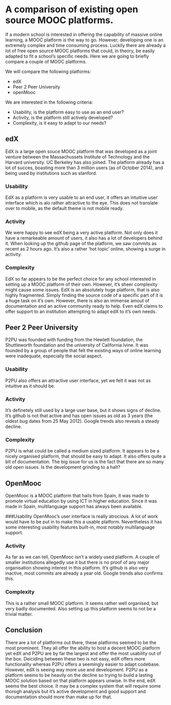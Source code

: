 # A comparison of existing open source MOOC platforms.

If a modern school is interested in offering the capability of massive online learning, a MOOC platform is the way to go. However, developing one is an extremely complex and time consuming process. Luckily there are already a lot of free open source MOOC platforms that could, in theory, be easily adapted to fit a school’s specific needs. Here we are going to briefly compare a couple of MOOC platforms.

We will compare the following platforms:
* edX
* Peer 2 Peer University
* openMooc

We are interested in the following criteria:
* Usability, is the platform easy to use as an end user?
* Activity, is the platform still actively developed?
* Complexity, is it easy to adapt to our needs?

## edX
EdX is a large open souce MOOC platform that was developed as a joint venture between the Massachussets Institute of Technology and the Harvard university. UC Berkeley has also joined.
The platform already has a lot of succes, boasting more than 3 million users (as of October 2014), and being used by institutions such as stanford.

### Usability
EdX as a platform is very usable to an end user, it offers an intuitive user interface which is alo rather attractive to the eye. This does not translate over to mobile, as the default theme is not mobile ready.

### Activity
We were happy to see edX being a very active platform. Not only does it have a remarkeable amount of users, it also has a lot of developers behind it. When looking up the github page of the platform, we saw commits as recent as 2 hours ago.
It’s also a rather ‘hot topic’ online, showing a surge in activity.


### Complexity
EdX so far appears to be the perfect choice for any school interested in setting up a MOOC platform of their own. However, it’s sheer complexity might cause some issues.
EdX is an absolutely huge platform, that is also highly fragmented. Simply finding the source code of a specific part of it is a huge task on it’s own.
However, there is also an immense amout of documentation and an active community ready to help. Even edX claims to offer support to an institution attempting to adapt edX to it’s own needs.

## Peer 2 Peer University
P2PU was founded with funding from the Hewlett foundation, the Shuttleworth foundation and the university of California Ivine. It was founded by a group of people that felt the existing ways of online learning were inadequate, especially the social aspect.

### Usability
P2PU also offers an attractive user interface, yet we felt it was not as intuitive as it should be.
### Activity
It’s definetely still used by a large user base, but it shows signs of decline. It’s github is not that active and has open issues as old as 3 years (the oldest bug dates from 25 May 2012). Google trends also reveals a steady decline.

### Complexity
P2PU is what could be called a medium sized platform. It appears to be a nicely organised platform, that should be easy to adapt. It also offers quite a bit of documentation. The big issue for us is the fact that there are so many old open issues. Is the development grinding to a halt?

## OpenMooc
OpenMooc is a MOOC platform that hails from Spain, it was made to promote virtual education by using ICT in higher education. Since it was made in Spain, multilanguage support has always been available.

###Usability
OpenMooc’s user interface is really atrocious. A lot of work would have to be put in to make this a usable platform. Nevertheless it has some interesting usability features built-in, most notably multilanguage support.

### Activity
As far as we can tell, OpenMooc isn’t a widely used platform. A couple of smaller institutions allegedly use it but there is no proof of any major organisation showing interest in this platform. It’s github is also very inactive, most commits are already a year old. Google trends also confirms this.

### Complexity
This is a rather small MOOC platform. It seems rather well organised, but very badly documented. Also setting up this platform seems to not be a trivial matter.

## Conclusion
There are a lot of platforms out there, these platforms seemed to be the most prominent. 
They all offer the ability to host a decent MOOC platform yet edX and P2PU are by far the largest and offer the most usability out of the box. Deiciding between these two is not easy, edX offers more functionality whereas P2PU offers a seemingly easier to adapt codebase. However, edX is seeing way more use and development. P2PU as a platform seems to be heavily on the decline so trying to build a lasting MOOC solution based on that platform appears unwise.
In the end, edX seems the best choice. It may be a complex system that will require some thorogh analysis but it’s active development and good support and documentation should more than make up for that.
